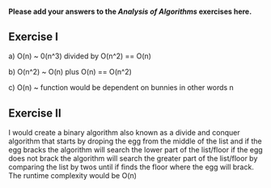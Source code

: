 #### Please add your answers to the ***Analysis of  Algorithms*** exercises here.

## Exercise I

a) O(n) ~ 0(n^3) divided by O(n^2) == O(n)


b) O(n^2) ~ O(n) plus O(n) == O(n^2)


c) O(n) ~ function would be dependent on bunnies in other words n

## Exercise II
I would create a binary algorithm also known as a divide and conquer algorithm that starts by droping the egg from the middle of the list and if the egg bracks the algorithm will search the lower part of the list/floor if the egg does not brack the algorithm will search the greater part of the list/floor by comparing the list by twos until if finds the floor where the egg will brack. The runtime complexity would be O(n)

